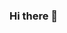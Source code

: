 ### Hi there 👋

<!--
**JeenaKim99/JeenaKim99** is a ✨ _special_ ✨ repository because its `README.md` (this file) appears on your GitHub profile.

Here are some ideas to get you started:

- 🌱 I’m currently learning Reinforcement Learning and UAV Network System, Algorithm for Python
- 📫 How to reach me: jnkim@mju.ac.kr or jeenakim99@gmail.com
